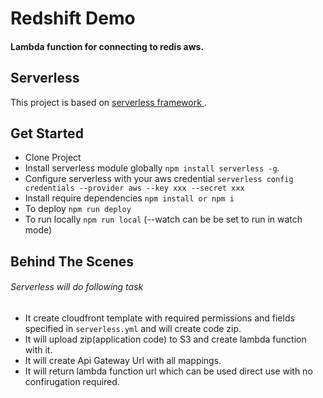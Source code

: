 # Redshift Demo
#### Lambda function for connecting to redis aws. 
## Serverless
This project is based on [serverless framework ](https://serverless.com/framework/ "serverless framework "). 

## Get Started
- Clone Project
-  Install serverless module globally `npm install serverless -g`.
-  Configure serverless with your aws credential
 	 `serverless config credentials --provider aws --key xxx --secret xxx`
- Install require dependencies `npm install or npm i `
- To deploy `npm run deploy`
- To run locally `npm run local` (--watch can be be set to run in watch mode)

## Behind The Scenes
###### Serverless will do following task
- It create cloudfront template with required permissions and fields specified in `serverless.yml` and will create code zip.
- It will upload zip(application code) to S3 and create lambda function with it.
- It will create Api Gateway Url with all mappings.
- It will return lambda function url which can be used direct use with no confirugation required.

